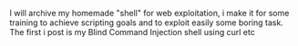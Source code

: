 I will archive my homemade "shell" for web exploitation, i make it for some training to achieve scripting goals and to exploit easily some boring task.
The first i post is my Blind Command Injection shell using curl etc
